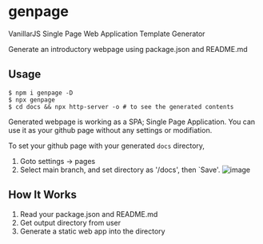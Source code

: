 # genpage
VanillarJS Single Page Web Application Template Generator

Generate an introductory webpage using package.json and README.md

## Usage
```
$ npm i genpage -D
$ npx genpage
$ cd docs && npx http-server -o # to see the generated contents
```

Generated webpage is working as a SPA; Single Page Application. 
You can use it as your github page without any settings or modifiation.

To set your github page with your generated `docs` directory,

1. Goto settings -> pages
2. Select main branch, and set directory as '/docs', then `Save'.
![image](https://user-images.githubusercontent.com/1437734/130330192-81adb6f3-4082-471c-ab69-80c8145592f2.png)


## How It Works
1. Read your package.json and README.md
2. Get output directory from user
3. Generate a static web app into the directory

